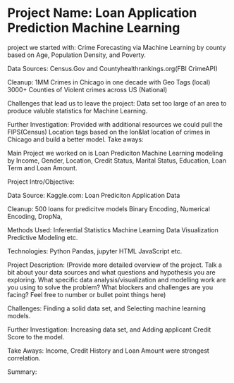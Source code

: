 # Project Name: Loan Application Prediction Machine Learning
project we started with: Crime Forecasting via Machine Learning
    by county based on Age, Population Density, and Poverty.
    
Data Sources: 
    Census.Gov and Countyhealthrankings.org(FBI CrimeAPI)
    
Cleanup:
    1MM Crimes in Chicago in one decade with Geo Tags (local)
    3000+ Counties of Violent crimes across US (National)
    
Challenges that lead us to leave the project:
    Data set too large of an area to produce valuble statistics for Machine Learning.
    
Further Investigation:
    Provided with additional resources we could pull the FIPS(Census) Location tags based on the lon&lat location of crimes in Chicago and build a better model.
Take aways:
    

Main Project we worked on is Loan Prediciton Machine Learning modeling by Income, Gender, Location, Credit Status, Marital Status, Education, Loan Term and Loan Amount.

Project Intro/Objective:

Data Source:
    Kaggle.com: Loan Prediciton Application Data 

Cleanup:
    500 loans for predicitve models
    Binary Encoding, Numerical Encoding, DropNa,

Methods Used:
Inferential Statistics
Machine Learning
Data Visualization
Predictive Modeling
etc.

Technologies:
Python
Pandas, jupyter
HTML
JavaScript
etc.


Project Description:
(Provide more detailed overview of the project. Talk a bit about your data sources and what questions and hypothesis you are exploring. What specific data analysis/visualization and modelling work are you using to solve the problem? What blockers and challenges are you facing? Feel free to number or bullet point things here)

Challenges:
    Finding a solid data set, and Selecting machine learning models.

Further Investigation:
   Increasing data set, and Adding applicant Credit Score to the model.

Take Aways:
    Income, Credit History and Loan Amount were strongest correlation.
    
Summary:

